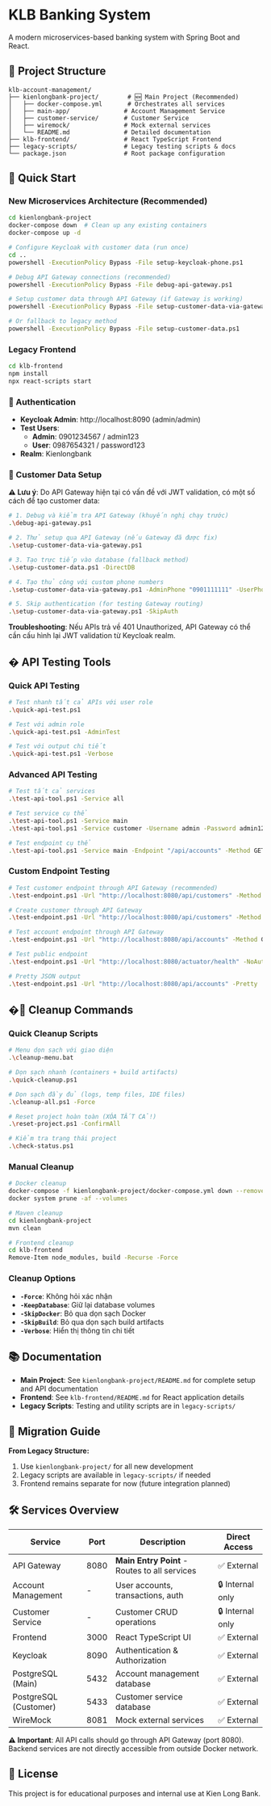 # KLB Banking System

A modern microservices-based banking system with Spring Boot and React.

## 📁 Project Structure

```
klb-account-management/
├── kienlongbank-project/        # 🆕 Main Project (Recommended)
│   ├── docker-compose.yml       # Orchestrates all services
│   ├── main-app/               # Account Management Service
│   ├── customer-service/       # Customer Service
│   ├── wiremock/               # Mock external services
│   └── README.md               # Detailed documentation
├── klb-frontend/               # React TypeScript Frontend
├── legacy-scripts/             # Legacy testing scripts & docs
└── package.json                # Root package configuration
```

## 🚀 Quick Start

### New Microservices Architecture (Recommended)
```bash
cd kienlongbank-project
docker-compose down  # Clean up any existing containers
docker-compose up -d

# Configure Keycloak with customer data (run once)
cd ..
powershell -ExecutionPolicy Bypass -File setup-keycloak-phone.ps1

# Debug API Gateway connections (recommended)
powershell -ExecutionPolicy Bypass -File debug-api-gateway.ps1

# Setup customer data through API Gateway (if Gateway is working)
powershell -ExecutionPolicy Bypass -File setup-customer-data-via-gateway.ps1

# Or fallback to legacy method
powershell -ExecutionPolicy Bypass -File setup-customer-data.ps1
```

### Legacy Frontend
```bash
cd klb-frontend
npm install
npx react-scripts start
```

### 🔐 Authentication
- **Keycloak Admin**: http://localhost:8090 (admin/admin)
- **Test Users**:
  - **Admin**: 0901234567 / admin123
  - **User**: 0987654321 / password123
- **Realm**: Kienlongbank

### 👥 Customer Data Setup

**⚠️ Lưu ý**: Do API Gateway hiện tại có vấn đề với JWT validation, có một số cách để tạo customer data:

```bash
# 1. Debug và kiểm tra API Gateway (khuyến nghị chạy trước)
.\debug-api-gateway.ps1

# 2. Thử setup qua API Gateway (nếu Gateway đã được fix)
.\setup-customer-data-via-gateway.ps1

# 3. Tạo trực tiếp vào database (fallback method)
.\setup-customer-data.ps1 -DirectDB

# 4. Tạo thủ công với custom phone numbers
.\setup-customer-data-via-gateway.ps1 -AdminPhone "0901111111" -UserPhone "0902222222"

# 5. Skip authentication (for testing Gateway routing)
.\setup-customer-data-via-gateway.ps1 -SkipAuth
```

**Troubleshooting**: Nếu APIs trả về 401 Unauthorized, API Gateway có thể cần cấu hình lại JWT validation từ Keycloak realm.

## � API Testing Tools

### Quick API Testing
```bash
# Test nhanh tất cả APIs với user role
.\quick-api-test.ps1

# Test với admin role
.\quick-api-test.ps1 -AdminTest

# Test với output chi tiết
.\quick-api-test.ps1 -Verbose
```

### Advanced API Testing
```bash
# Test tất cả services
.\test-api-tool.ps1 -Service all

# Test service cụ thể
.\test-api-tool.ps1 -Service main
.\test-api-tool.ps1 -Service customer -Username admin -Password admin123

# Test endpoint cụ thể
.\test-api-tool.ps1 -Service main -Endpoint "/api/accounts" -Method GET
```

### Custom Endpoint Testing
```bash
# Test customer endpoint through API Gateway (recommended)
.\test-endpoint.ps1 -Url "http://localhost:8080/api/customers" -Method GET

# Create customer through API Gateway
.\test-endpoint.ps1 -Url "http://localhost:8080/api/customers" -Method POST -Data '{"firstName":"John","lastName":"Doe","email":"john@example.com","phoneNumber":"0912345678","address":"123 Main St"}'

# Test account endpoint through API Gateway
.\test-endpoint.ps1 -Url "http://localhost:8080/api/accounts" -Method GET

# Test public endpoint
.\test-endpoint.ps1 -Url "http://localhost:8080/actuator/health" -NoAuth

# Pretty JSON output
.\test-endpoint.ps1 -Url "http://localhost:8080/api/accounts" -Pretty
```

## �🧹 Cleanup Commands

### Quick Cleanup Scripts
```bash
# Menu dọn sạch với giao diện
.\cleanup-menu.bat

# Dọn sạch nhanh (containers + build artifacts)
.\quick-cleanup.ps1

# Dọn sạch đầy đủ (logs, temp files, IDE files)
.\cleanup-all.ps1 -Force

# Reset project hoàn toàn (XÓA TẤT CẢ!)
.\reset-project.ps1 -ConfirmAll

# Kiểm tra trạng thái project
.\check-status.ps1
```

### Manual Cleanup
```bash
# Docker cleanup
docker-compose -f kienlongbank-project/docker-compose.yml down --remove-orphans
docker system prune -af --volumes

# Maven cleanup
cd kienlongbank-project
mvn clean

# Frontend cleanup  
cd klb-frontend
Remove-Item node_modules, build -Recurse -Force
```

### Cleanup Options
- **`-Force`**: Không hỏi xác nhận
- **`-KeepDatabase`**: Giữ lại database volumes  
- **`-SkipDocker`**: Bỏ qua dọn sạch Docker
- **`-SkipBuild`**: Bỏ qua dọn sạch build artifacts
- **`-Verbose`**: Hiển thị thông tin chi tiết

## 📚 Documentation

- **Main Project**: See `kienlongbank-project/README.md` for complete setup and API documentation
- **Frontend**: See `klb-frontend/README.md` for React application details
- **Legacy Scripts**: Testing and utility scripts are in `legacy-scripts/`

## 🔧 Migration Guide

**From Legacy Structure:**
1. Use `kienlongbank-project/` for all new development
2. Legacy scripts are available in `legacy-scripts/` if needed
3. Frontend remains separate for now (future integration planned)

## 🛠️ Services Overview

| Service | Port | Description | Direct Access |
|---------|------|-------------|---------------|
| API Gateway | 8080 | **Main Entry Point** - Routes to all services | ✅ External |
| Account Management | - | User accounts, transactions, auth | 🔒 Internal only |
| Customer Service | - | Customer CRUD operations | 🔒 Internal only |
| Frontend | 3000 | React TypeScript UI | ✅ External |
| Keycloak | 8090 | Authentication & Authorization | ✅ External |
| PostgreSQL (Main) | 5432 | Account management database | ✅ External |
| PostgreSQL (Customer) | 5433 | Customer service database | ✅ External |
| WireMock | 8081 | Mock external services | ✅ External |

**⚠️ Important**: All API calls should go through API Gateway (port 8080). Backend services are not directly accessible from outside Docker network.

## 📝 License

This project is for educational purposes and internal use at Kien Long Bank.

